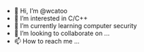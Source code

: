 - 👋 Hi, I’m @wcatoo
- 👀 I’m interested in C/C++ 
- 🌱 I’m currently learning computer security
- 💞️ I’m looking to collaborate on ...
- 📫 How to reach me ...

<!---
wcatoo/wcatoo is a ✨ special ✨ repository because its `README.md` (this file) appears on your GitHub profile.
You can click the Preview link to take a look at your changes.
--->
